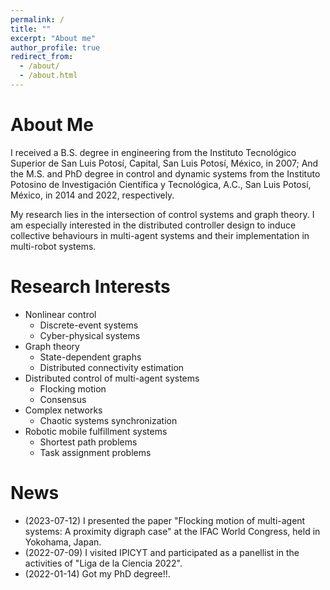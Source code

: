 ```yaml
---
permalink: /
title: ""
excerpt: "About me"
author_profile: true
redirect_from: 
  - /about/
  - /about.html
---
```


# About Me
I received a B.S. degree in engineering from the Instituto Tecnológico Superior de San Luis Potosí, Capital, San Luis Potosí, México, in 2007; And the M.S. and PhD degree in control and dynamic systems from the Instituto Potosino de Investigación Científica y Tecnológica, A.C., San Luis Potosí, México, in 2014 and 2022, respectively.

My research lies in the intersection of control systems and graph theory. I am especially interested in the distributed controller design to induce collective behaviours in multi-agent systems and their implementation in multi-robot systems.

# Research Interests
- Nonlinear control
  - Discrete-event systems
  - Cyber-physical systems
- Graph theory
  - State-dependent graphs
  - Distributed connectivity estimation
- Distributed control of multi-agent systems
  - Flocking motion
  - Consensus
- Complex networks
  - Chaotic systems synchronization
- Robotic mobile fulfillment systems
  - Shortest path problems
  - Task assignment problems

# News
- (2023-07-12) I presented the paper "Flocking motion of multi-agent systems: A proximity digraph case" at the IFAC World Congress, held in Yokohama, Japan.
- (2022-07-09) I visited IPICYT and participated as a panellist in the activities of "Liga de la Ciencia 2022".
- (2022-01-14) Got my PhD degree!!.
